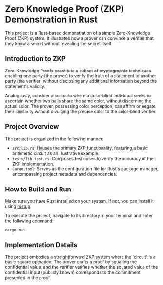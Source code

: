 
# Zero Knowledge Proof (ZKP) Demonstration in Rust

This project is a Rust-based demonstration of a simple Zero-Knowledge Proof (ZKP) system. It illustrates how a prover can convince a verifier that they know a secret without revealing the secret itself.

## Introduction to ZKP

Zero-Knowledge Proofs constitute a subset of cryptographic techniques enabling one party (the prover) to verify the truth of a statement to another party (the verifier) without disclosing any additional information beyond the statement's validity.

Analogously, consider a scenario where a color-blind individual seeks to ascertain whether two balls share the same color, without discerning the actual color. The prover, possessing color perception, can affirm or negate their similarity without divulging the precise color to the color-blind verifier.

## Project Overview

The project is organized in the following manner:

- `src/lib.rs`: Houses the primary ZKP functionality, featuring a basic arithmetic circuit as an illustrative example.
- `tests/lib_test.rs`: Comprises test cases to verify the accuracy of the ZKP implementation.
- `Cargo.toml`: Serves as the configuration file for Rust's package manager, encompassing project metadata and dependencies.

## How to Build and Run

Make sure you have Rust installed on your system. If not, you can install it using [rustup](https://rustup.rs/).

To execute the project, navigate to its directory in your terminal and enter the following command:

```
cargo run
```

## Implementation Details

The project embodies a straightforward ZKP system where the 'circuit' is a basic square operation. The prover crafts a proof by squaring the confidential value, and the verifier verifies whether the squared value of the confidential input (publicly known) corresponds to the commitment presented in the proof.
